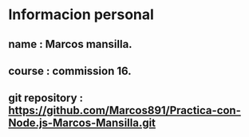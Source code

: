 # Informacion personal

## name : Marcos mansilla.
## course : commission 16.
## git repository : https://github.com/Marcos891/Practica-con-Node.js-Marcos-Mansilla.git